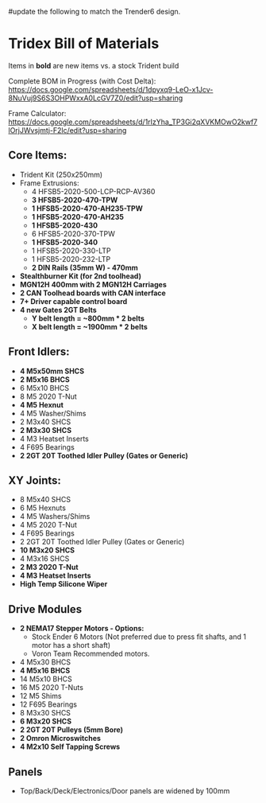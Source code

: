 #update the following to match the Trender6 design.

# Tridex Bill of Materials

Items in **bold** are new items vs. a stock Trident build

Complete BOM in Progress (with Cost Delta): https://docs.google.com/spreadsheets/d/1dpyxq9-LeO-x1Jcv-8NuVuj9S6S3OHPWxxA0LcGV7Z0/edit?usp=sharing

Frame Calculator: https://docs.google.com/spreadsheets/d/1rIzYha_TP3Gi2qXVKMOwO2kwf7lOrjJWvsjmtj-F2lc/edit?usp=sharing

## Core Items:

- Trident Kit (250x250mm)
- Frame Extrusions:
  - 4 HFSB5-2020-500-LCP-RCP-AV360
  - **3 HFSB5-2020-470-TPW**
  - **1 HFSB5-2020-470-AH235-TPW**
  - **1 HFSB5-2020-470-AH235**
  - **1 HFSB5-2020-430**
  - 6 HFSB5-2020-370-TPW
  - **1 HFSB5-2020-340**
  - 1 HFSB5-2020-330-LTP
  - 1 HFSB5-2020-232-LTP
  - **2 DIN Rails (35mm W) - 470mm**
- **Stealthburner Kit (for 2nd toolhead)**
- **MGN12H 400mm with 2 MGN12H Carriages**
- **2 CAN Toolhead boards with CAN interface**
- **7+ Driver capable control board**
- **4 new Gates 2GT Belts**
  - **Y belt length = ~800mm * 2 belts**
  - **X belt length = ~1900mm * 2 belts**

## Front Idlers:

- **4 M5x50mm SHCS** 
- **2 M5x16 BHCS**
- 6 M5x10 BHCS
- 8 M5 2020 T-Nut
- **4 M5 Hexnut**
- 4 M5 Washer/Shims
- 2 M3x40 SHCS
- **2 M3x30 SHCS**
- 4 M3 Heatset Inserts
- 4 F695 Bearings
- **2 2GT 20T Toothed Idler Pulley (Gates or Generic)**

## XY Joints:

- 8 M5x40 SHCS
- 6 M5 Hexnuts
- 4 M5 Washers/Shims
- 4 M5 2020 T-Nut
- 4 F695 Bearings
- 2 2GT 20T Toothed Idler Pulley (Gates or Generic)
- **10 M3x20 SHCS**
- 4 M3x16 SHCS
- **2 M3 2020 T-Nut**
- **4 M3 Heatset Inserts**
- **High Temp Silicone Wiper**

## Drive Modules

- **2 NEMA17 Stepper Motors - Options:**
  - Stock Ender 6 Motors (Not preferred due to press fit shafts, and 1 motor has a short shaft)
  - Voron Team Recommended motors.
- 4 M5x30 BHCS
- **4 M5x16 BHCS**
- 14 M5x10 BHCS
- 16 M5 2020 T-Nuts
- 12 M5 Shims
- 12 F695 Bearings
- 8 M3x30 SHCS
- **6 M3x20 SHCS**
- **2 2GT 20T Pulleys (5mm Bore)**
- **2 Omron Microswitches**
- **4 M2x10 Self Tapping Screws**

## Panels

- Top/Back/Deck/Electronics/Door panels are widened by 100mm
